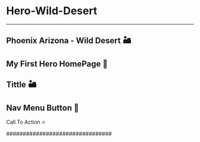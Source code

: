# Hero-Wild-Desert
-------------------------------
Phoenix Arizona - Wild Desert 🏜 
--------------------------------
My First Hero HomePage 🏡 
--------------------------------
Tittle 🏜 
--------------------------------
Nav Menu Button 🔳 
--------------------------------
Call To Action 🔥 

################################
